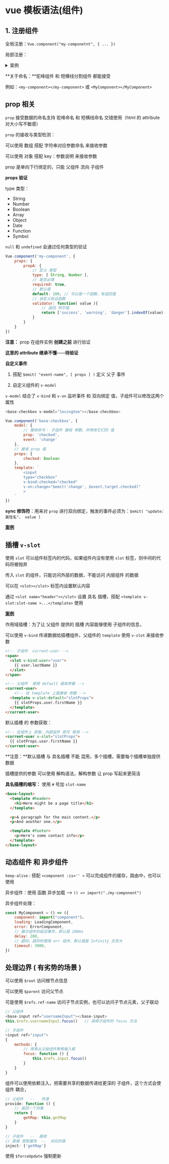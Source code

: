 

# vue 模板语法(组件)




## 1. 注册组件

全局注册：`Vue.component("my-componetnt", { ... })`

局部注册：

<details>
<summary>案例</summary>

```html
<div id="app">
    <component-a></component-a>
</div>
```

```js
var componentA = {
    data(){
        return {
            count: 10
        }
    },
    template: '<button v-on:click="count++">You clicked me {{ count }} times.</button>'
}

new Vue({
  el: '#app',
  components: {
    'component-a': ComponentA
  }
})
```
</details>

**关于命名：**驼峰组件 和 短横线分割组件 都能接受 

例如：`<my-component></my-component>` 或 `<MyComponent></MyComponent>`


## prop 相关

`prop` 接受数据的命名支持 驼峰命名 和 短横线命名 交错使用（html 的 attribute 对大小写不敏感）

`prop` 的接收与类型检测：

可以使用 数组 搭配 字符串对应参数命名 来接收参数

可以使用 对象 搭配 key：参数说明 来接收参数

prop 是单向下行绑定的，只能 父组件 流向 子组件

**props 验证**

type 类型：

- String
- Number
- Boolean
- Array
- Object
- Date
- Function
- Symbol

`null` 和 `undefined` 会通过任何类型的验证

```js
Vue.component('my-component', {
    props: {
        propA: {
            // 定义 类型
            type: [ String, Number ],
            // 是否必填
            required: true,
            // 默认值
            default: 100, // 可以是一个函数，有返回值
            // 自定义验证函数
            validator: function( value ){
                // 返回 布尔值
                return ['success', 'warning', 'danger'].indexOf(value) !== -1
            }
        }
    }
})

```

**注意：** prop 在组件实例 **创建之前** 进行验证

**这里的 attribute 继承不懂----待验证**


**自定义事件**

1. 搭配 `$emit( "event-name", [ props ] )` 定义 父子 事件

2. 自定义组件的 `v-model`

`v-model` 结合了 `v-bind` 和 `v-on` 监听事件 和 双向绑定 值，子组件可以修改这两个属性

```js
<base-checkbox v-model="lovingVue"></base-checkbox>

Vue.component('base-checkbox', {
    model: {
        // 接收命令： 子组件 接收 参数，并修改它们的 值
        prop: 'checked',
        event: 'change'
    },
    // 接收 prop 值
    props: {
        checked: Boolean
    },
    template: `
        <input
        type="checkbox"
        v-bind:checked="checked"
        v-on:change="$emit('change', $event.target.checked)"
        >
    `
})
```

**sync 修饰符**：用来对 `prop`  进行双向绑定，触发的事件必须为：`$emit( "update:属性名"， value )`

**[案例](./第二天/sync.html)**

## 插槽 `v-slot`


使用 `slot` 可以组件标签内的代码，如果组件内没有使用 `slot` 标签，则中间的代码将被抛弃

传入 `slot` 的组件，只能访问外层的数据，不能访问 内层组件 的数据

可以在 `<slot></slot>` 标签内设置默认内容

通过 `<slot name="header"></slot>` 设置 具名 插槽，搭配 `<template v-slot:slot-name >...</template>` 使用

**[案例](./第二天/slot.html)**

作用域插槽：为了让 父组件 提供的 插槽 内容能够使用 子组件的信息，

可以使用 `v-bind` 传递数据给插槽组件，父组件的 `template` 使用 `v-slot` 来接收参数

```html
<!-- 子组件  current-user -->
<span>
  <slot v-bind:user="user">
    {{ user.lastName }}
  </slot>
</span>

<!-- 父组件  使用 default 接收参数 -->
<current-user>
    <!-- 在 template 上面接收 参数 -->
  <template v-slot:default="slotProps">
    {{ slotProps.user.firstName }}
  </template>
</current-user>
```

默认插槽 的 参数获取：

```html
<!-- 在组件上 获取，内部组件 即可 使用 -->
<current-user v-slot="slotProps">
  {{ slotProps.user.firstName }}
</current-user>
```

**注意：**默认插槽 与 具名插槽 不能 混用，多个插槽，需要每个插槽单独提供数据

插槽提供的参数 可以使用 解构语法，解构参数 让 prop 写起来更简洁

**具名插槽的缩写：** 使用 ` # ` 号加 `slot-name`

```html
<base-layout>
  <template #header>
    <h1>Here might be a page title</h1>
  </template>

  <p>A paragraph for the main content.</p>
  <p>And another one.</p>

  <template #footer>
    <p>Here's some contact info</p>
  </template>
</base-layout>
```

## 动态组件 和 异步组件

`keep-alive` : 搭配 `<component :is='' >` 可以完成组件的缓存，路由中，也可以使用


异步组件：使用 函数 异步加载  --> `() => import("./my-component")`

异步组件处理：

```js
const MyComponent = () => ({
    component: import("component")，
    loading: LoadingComponent,
    error: ErrorComponent,
    // 展示组件的延迟事件，默认是 200ms
    delay: 200,
    // 超时，超时时使用 err 组件，默认值是 Infinity 无穷大
    timeout: 3000,
})

```

## 处理边界 ( 有劣势的场景 )

可以使用 `$root` 访问根节点信息

可以使用 `$parent` 访问父节点

可是使用 `$refs.ref-name` 访问子节点实例，也可以访问子节点元素，父子联动

```js
// 父组件
<base-input ref="usernameInput"></base-input>
this.$refs.usernameInput.focus()   // 调用子组件的 focus 方法

// 子组件
<input ref="input">
{
    methods: {
        // 用来从父级组件聚焦输入框
        focus: function () {
            this.$refs.input.focus()
        }
    }
}
```

组件可以使用依赖注入，把需要共享的数据传递给更深的 子组件，这个方式会使组件 耦合，

```js
// 父组件   --   传递
provide: function () {
    // 返回一个对象
    return {
        getMap: this.getMap
    }
}

// 子组件   --  接收
// 直接 获取属性  --  对应的值
inject: ['getMap']

```

使用 `$forceUpdate` 强制更新 


